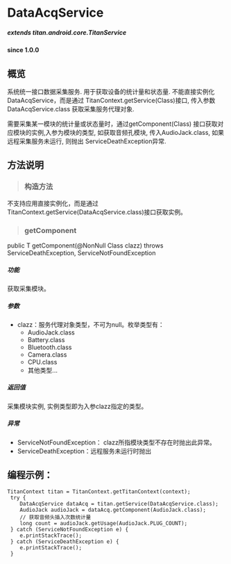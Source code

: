# DataAcqService

##### extends titan.android.core.TitanService  #####
				
#### since 1.0.0 ####

## 概览

系统统一接口数据采集服务. 用于获取设备的统计量和状态量. 不能直接实例化DataAcqService，而是通过 TitanContext.getService(Class)接口, 传入参数 DataAcqService.class 获取采集服务代理对象. 

需要采集某一模块的统计量或状态量时，通过getComponent(Class) 接口获取对应模块的实例,入参为模块的类型, 如获取音频孔模块, 传入AudioJack.class, 如果远程采集服务未运行, 则抛出 ServiceDeathException异常. 

## 方法说明

> ### 构造方法

不支持应用直接实例化，而是通过TitanContext.getService(DataAcqService.class)接口获取实例。

> ### getComponent

public <T extends StatsComponent> T getComponent(@NonNull Class<T> clazz) throws ServiceDeathException, ServiceNotFoundException

##### 功能
获取采集模块。

##### 参数
* clazz：服务代理对象类型，不可为null。枚举类型有：
	- AudioJack.class
	- Battery.class
	- Bluetooth.class
	- Camera.class
	- CPU.class
	- 其他类型...
	
##### 返回值
采集模块实例, 实例类型即为入参clazz指定的类型。

##### 异常
* ServiceNotFoundException： clazz所指模块类型不存在时抛出此异常。
* ServiceDeathException：远程服务未运行时抛出

## 编程示例：

```
TitanContext titan = TitanContext.getTitanContext(context);
 try {
 	DataAcqService dataAcq = titan.getService(DataAcqService.class);
 	AudioJack audioJack = dataAcq.getComponent(AudioJack.class);
 	// 获取音频头插入次数统计量
 	long count = audioJack.getUsage(AudioJack.PLUG_COUNT);
 } catch (ServiceNotFoundException e) {
 	e.printStackTrace();
 } catch (ServiceDeathException e) {
 	e.printStackTrace();
 }
```